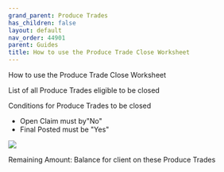 ```yaml
---
grand_parent: Produce Trades
has_children: false
layout: default
nav_order: 44901
parent: Guides
title: How to use the Produce Trade Close Worksheet
---
```


How to use the Produce Trade Close Worksheet

List of all Produce Trades eligible to be closed

Conditions for Produce Trades to be closed

* Open Claim must by"No"
* Final Posted must be "Yes"

![](https://s3.amazonaws.com/cdn.freshdesk.com/data/helpdesk/attachments/production/8090255793/original/8tks-ElwrcN31MIA56rFqLWevrXKTAZdFg.png?1637739994)

Remaining Amount: Balance for client on these Produce Trades